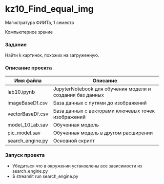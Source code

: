# kz10_Find_equal_img
Магистратура ФИИТа, 1 семестр

Компьютерное зрение

### Задание
Найти k картинок, похожих на загруженную.

### Описание проекта

| Имя файла                  | Описание                                           |
| ---------------------------------|--------------------------------------------------------------- |
| lab10.ipynb          | JupyterNotebook для обучения модели и создания баз данных             |
| imageBaseDf.csv     | База данных с путями до изображений |
| vectorBaseDf.csv          | База данных с векторами ключевых точек изображений                |
| model_10Lab.sav      | Обученная модель     |
| pic_model.sav   |  Обученная модель в другом расширении  |
| search_engine.py                 | Основной скрипт                 |

### Запуск проекта
- Убедиться что в окружении установлены все зависимости из search_engine.py
- $ streamlit run search_engine.py
